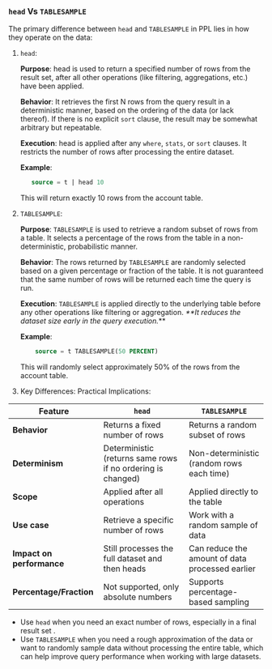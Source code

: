 ### `head` Vs `TABLESAMPLE`
The primary difference between `head` and `TABLESAMPLE` in PPL lies in how they operate on the data:

1. `head`:

   **Purpose**: head is used to return a specified number of rows from the result set, after all other operations (like filtering, aggregations, etc.) have been applied.

   **Behavior**: It retrieves the first N rows from the query result in a deterministic manner, based on the ordering of the data (or lack thereof). If there is no explicit `sort` clause, the result may be somewhat arbitrary but repeatable.
   
   **Execution**: head is applied after any `where`, `stats`, or `sort` clauses. It restricts the number of rows after processing the entire dataset.
   
   **Example**:
    ```sql
       source = t | head 10
    ```
   This will return exactly 10 rows from the account table.

2. `TABLESAMPLE`:

   **Purpose**: `TABLESAMPLE` is used to retrieve a random subset of rows from a table. It selects a percentage of the rows from the table in a non-deterministic, probabilistic manner.
  
   **Behavior**: The rows returned by `TABLESAMPLE` are randomly selected based on a given percentage or fraction of the table. It is not guaranteed that the same number of rows will be returned each time the query is run.
   
   **Execution**: `TABLESAMPLE` is applied directly to the underlying table before any other operations like filtering or aggregation. _**It reduces the dataset size early in the query execution._**
   
   **Example**:
    ```sql
        source = t TABLESAMPLE(50 PERCENT)
    ```
   This will randomly select approximately 50% of the rows from the account table.
   
3. Key Differences:
   Practical Implications:

| Feature                   | `head`                                                      | `TABLESAMPLE`                                      |
|---------------------------|-------------------------------------------------------------|----------------------------------------------------|
| **Behavior**              | Returns a fixed number of rows                              | Returns a random subset of rows                    |
| **Determinism**           | Deterministic (returns same rows if no ordering is changed) | Non-deterministic (random rows each time)          |
| **Scope**                 | Applied after all operations                                | Applied directly to the table                      |
| **Use case**              | Retrieve a specific number of rows                          | Work with a random sample of data                  |
| **Impact on performance** | Still processes the full dataset and then heads             | Can reduce the amount of data processed earlier    |
| **Percentage/Fraction**   | Not supported, only absolute numbers                        | Supports percentage-based sampling                 |

- Use `head` when you need an exact number of rows, especially in a final result set .
- Use `TABLESAMPLE` when you need a rough approximation of the data or want to randomly sample data without processing the entire table, which can help improve query performance when working with large datasets.





